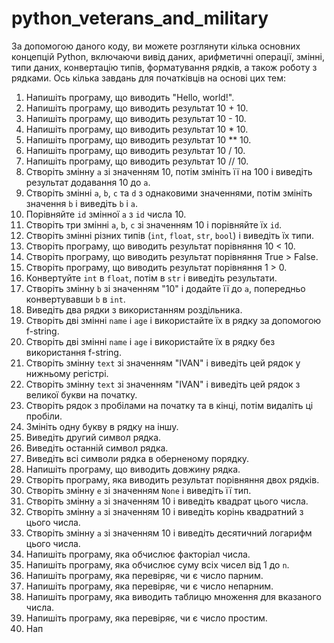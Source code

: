 # python_veterans_and_military

За допомогою даного коду, ви можете розглянути кілька основних концепцій Python, включаючи вивід даних, арифметичні операції, змінні, типи даних, конвертацію типів, форматування рядків, а також роботу з рядками. Ось кілька завдань для початківців на основі цих тем:

1. Напишіть програму, що виводить "Hello, world!".
2. Напишіть програму, що виводить результат 10 + 10.
3. Напишіть програму, що виводить результат 10 - 10.
4. Напишіть програму, що виводить результат 10 * 10.
5. Напишіть програму, що виводить результат 10 ** 10.
6. Напишіть програму, що виводить результат 10 / 10.
7. Напишіть програму, що виводить результат 10 // 10.
8. Створіть змінну `a` зі значенням 10, потім змініть її на 100 і виведіть результат додавання 10 до `a`.
9. Створіть змінні `a`, `b`, `c` та `d` з однаковими значеннями, потім змініть значення `b` і виведіть `b` і `a`.
10. Порівняйте `id` змінної `a` з `id` числа 10.
11. Створіть три змінні `a`, `b`, `c` зі значенням 10 і порівняйте їх `id`.
12. Створіть змінні різних типів (`int`, `float`, `str`, `bool`) і виведіть їх типи.
13. Створіть програму, що виводить результат порівняння 10 < 10.
14. Створіть програму, що виводить результат порівняння True > False.
15. Створіть програму, що виводить результат порівняння 1 > 0.
16. Конвертуйте `int` в `float`, потім в `str` і виведіть результати.
17. Створіть змінну `b` зі значенням "10" і додайте її до `a`, попередньо конвертувавши `b` в `int`.
18. Виведіть два рядки з використанням роздільника.
19. Створіть дві змінні `name` і `age` і використайте їх в рядку за допомогою f-string.
20. Створіть дві змінні `name` і `age` і використайте їх в рядку без використання f-string.
21. Створіть змінну `text` зі значенням "IVAN" і виведіть цей рядок у нижньому регістрі.
22. Створіть змінну `text` зі значенням "IVAN" і виведіть цей рядок з великої букви на початку.
23. Створіть рядок з пробілами на початку та в кінці, потім видаліть ці пробіли.
24. Змініть одну букву в рядку на іншу.
25. Виведіть другий символ рядка.
26. Виведіть останній символ рядка.
27. Виведіть всі символи рядка в оберненому порядку.
28. Напишіть програму, що виводить довжину рядка.
29. Створіть програму, яка виводить результат порівняння двох рядків.
30. Створіть змінну `e` зі значенням `None` і виведіть її тип.
31. Створіть змінну `a` зі значенням 10 і виведіть квадрат цього числа.
32. Створіть змінну `a` зі значенням 10 і виведіть корінь квадратний з цього числа.
33. Створіть змінну `a` зі значенням 10 і виведіть десятичний логарифм цього числа.
34. Напишіть програму, яка обчислює факторіал числа.
35. Напишіть програму, яка обчислює суму всіх чисел від 1 до `n`.
36. Напишіть програму, яка перевіряє, чи є число парним.
37. Напишіть програму, яка перевіряє, чи є число непарним.
38. Напишіть програму, яка виводить таблицю множення для вказаного числа.
39. Напишіть програму, яка перевіряє, чи є число простим.
40. Нап
